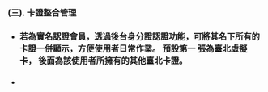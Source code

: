 ### \(三\). 卡證整合管理

* ### 若為實名認證會員，透過後台身分證認證功能，可將其名下所有的卡證一併顯示，方便使用者日常作業。 預設第一 張為臺北虛擬卡， 後面為該使用者所擁有的其他臺北卡證。
* ### 



